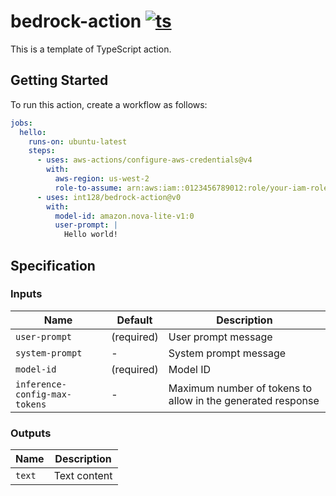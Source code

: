 # bedrock-action [![ts](https://github.com/int128/bedrock-action/actions/workflows/ts.yaml/badge.svg)](https://github.com/int128/bedrock-action/actions/workflows/ts.yaml)

This is a template of TypeScript action.

## Getting Started

To run this action, create a workflow as follows:

```yaml
jobs:
  hello:
    runs-on: ubuntu-latest
    steps:
      - uses: aws-actions/configure-aws-credentials@v4
        with:
          aws-region: us-west-2
          role-to-assume: arn:aws:iam::0123456789012:role/your-iam-role
      - uses: int128/bedrock-action@v0
        with:
          model-id: amazon.nova-lite-v1:0
          user-prompt: |
            Hello world!
```

## Specification

### Inputs

| Name                          | Default    | Description                                                 |
| ----------------------------- | ---------- | ----------------------------------------------------------- |
| `user-prompt`                 | (required) | User prompt message                                         |
| `system-prompt`               | -          | System prompt message                                       |
| `model-id`                    | (required) | Model ID                                                    |
| `inference-config-max-tokens` | -          | Maximum number of tokens to allow in the generated response |

### Outputs

| Name   | Description  |
| ------ | ------------ |
| `text` | Text content |

